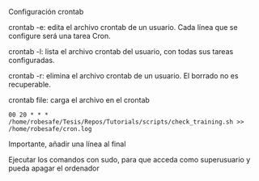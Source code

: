 Configuración crontab 

crontab -e: edita el archivo crontab de un usuario. Cada línea que se configure será una tarea Cron. 

crontab -l: lista el archivo crontab del usuario, con todas sus tareas configuradas.

crontab -r: elimina el archivo crontab de un usuario. El borrado no es recuperable.

crontab file: carga el archivo en el crontab

```
00 20 * * * /home/robesafe/Tesis/Repos/Tutorials/scripts/check_training.sh >> /home/robesafe/cron.log
```

Importante, añadir una línea al final 

Ejecutar los comandos con sudo, para que acceda como superusuario y pueda apagar el ordenador